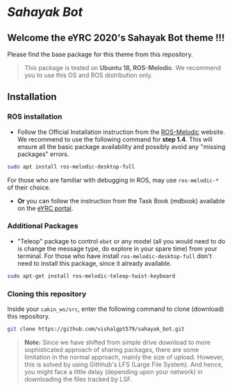 # **_Sahayak Bot_**



## Welcome the eYRC 2020's Sahayak Bot theme !!!  

Please find the base package for this theme from this repository. 



> This package is tested on **Ubuntu 18, ROS-Melodic**. We recommend you to use this OS and ROS distribution only.



## Installation

###  ROS installation

- Follow the Official Installation instruction from the [ROS-Melodic](http://wiki.ros.org/melodic/Installation/Ubuntu) website. We recommend to use the following command for **step 1.4**. This will ensure all the basic package availability and possibly avoid any "missing packages" errors.

```bash
sudo apt install ros-melodic-desktop-full
```

For those who are familiar with debugging in ROS, may use  `ros-melodic-*` of their choice.

- **Or** you can follow the instruction from the Task Book (mdbook) available on the [eYRC portal](https://portal.e-yantra.org/login).

### Additional Packages 

- "Teleop" package to control `ebot` or any model (all you would need to do is change the message type, do explore in your spare time) from your terminal. For those who have install `ros-melodic-desktop-full` don't need to install this package, since it already available. 

```bash
sudo apt-get install ros-melodic-teleop-twist-keyboard
```

### Cloning this repository

Inside your `cakin_ws/src`, enter the following command to clone (download) this repository. 

```bash
git clone https://github.com/vishalgpt579/sahayak_bot.git
```



> **Note:** Since we have shifted from simple drive download to more sophisticated approach of sharing packages, there are some limitation in the normal approach, mainly the size of upload. However, this is solved by using Githhub's LFS (Large File System). And hence, you might face a little delay (depending upon your network) in downloading the files tracked by LSF. 

